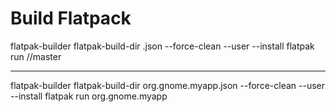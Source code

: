 # Build Flatpack

flatpak-builder flatpak-build-dir <app-id>.json --force-clean --user --install
flatpak run <app-id>//master

----------------------------------------------------------------------

flatpak-builder flatpak-build-dir org.gnome.myapp.json --force-clean --user --install
flatpak run org.gnome.myapp

